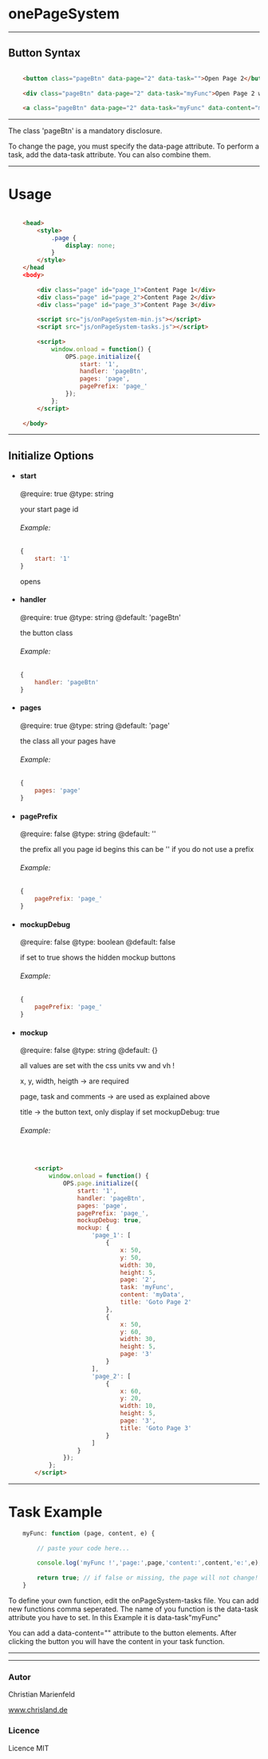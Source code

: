 onePageSystem
====================


---


## Button Syntax

```html

	<button class="pageBtn" data-page="2" data-task="">Open Page 2</button>
	
	<div class="pageBtn" data-page="2" data-task="myFunc">Open Page 2 with task</button>
	
	<a class="pageBtn" data-page="2" data-task="myFunc" data-content="myData">Open Page 2 with task and content</button>

```
---

The class 'pageBtn' is a mandatory disclosure.

To change the page, you must specify the data-page attribute.
To perform a task, add the data-task attribute.
You can also combine them.


---

# Usage

```html
	
	<head>
		<style>	
			.page {
				display: none;
			}
		</style>
	</head
	<body>
		
		<div class="page" id="page_1">Content Page 1</div>
		<div class="page" id="page_2">Content Page 2</div>
		<div class="page" id="page_3">Content Page 3</div>
		
		<script src="js/onPageSystem-min.js"></script>
		<script src="js/onPageSystem-tasks.js"></script>
		
		<script>
			window.onload = function() {
				OPS.page.initialize({
					start: '1',
					handler: 'pageBtn',
					pages: 'page',
					pagePrefix: 'page_'
				});
			};
		</script>
		
	</body>
```


---

## Initialize Options

* #### start

	@require: true
	@type: string
	
	your start page id
	
	###### Example:
	```javascript
	{
		start: '1'
	}
	```
	
	opens <element id="{pagePrefix}1">

* #### handler

	@require: true
	@type: string
	@default: 'pageBtn'
	
	the button class
	
	###### Example:
	```javascript
	{
		handler: 'pageBtn'
	}
	```
	
* #### pages

	@require: true
	@type: string
	@default: 'page'
	
	the class all your pages have

	###### Example:
	```javascript
	{
		pages: 'page'
	}
	```
	
* #### pagePrefix

	@require: false
	@type: string
	@default: ''
	
	the prefix all you page id begins
	this can be '' if you do not use a prefix

	###### Example:
	```javascript
	{
		pagePrefix: 'page_'
	}
	```
	
* #### mockupDebug

	@require: false
	@type: boolean
	@default: false
	
	if set to true shows the hidden mockup buttons

	###### Example:
	```javascript
	{
		pagePrefix: 'page_'
	}
	```
	
* #### mockup

	@require: false
	@type: string
	@default: {}
	
	
	all values are set with the css units vw and vh !
	
	x, y, width, heigth -> are required
	
	page, task and comments -> are used as explained above
	
	title -> the button text, only display if set mockupDebug: true
	
	###### Example:

	```html
		
	
		<script>
			window.onload = function() {
				OPS.page.initialize({
					start: '1',
					handler: 'pageBtn',
					pages: 'page',
					pagePrefix: 'page_',
					mockupDebug: true,
					mockup: {
						'page_1': [
							{
								x: 50,
								y: 50,
								width: 30,
								height: 5,
								page: '2',
								task: 'myFunc',
								content: 'myData',
								title: 'Goto Page 2'
							},
							{
								x: 50,
								y: 60,
								width: 30,
								height: 5,
								page: '3'
							}
						],
						'page_2': [
							{
								x: 60,
								y: 20,
								width: 10,
								height: 5,
								page: '3',
								title: 'Goto Page 3'
							}
						]
					}
				});
			};
		</script>
	
	```



---





# Task Example


```js
	myFunc: function (page, content, e) {
		
		// paste your code here...
		
		console.log('myFunc !','page:',page,'content:',content,'e:',e);
		
		return true; // if false or missing, the page will not change!
	}
```		

To define your own function, edit the onPageSystem-tasks file.
You can add new functions comma seperated.
The name of you function is the data-task attribute you have to set.
In this Example it is data-task"myFunc"

You can add a data-content="" attribute to the button elements.
After clicking the button you will have the content in your task function.


---
---




	
		
### Autor

Christian Marienfeld

www.chrisland.de


### Licence

Licence MIT